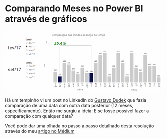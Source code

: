 # Comparando Meses no Power BI através de gráficos

<p align="center"><img src="https://github.com/FerrazThales/ComparacaoMeses/blob/main/comparacao_meses.gif"></p>

Há um tempinho vi um post no LinkedIn do [Gustavo Dudek](https://www.linkedin.com/posts/gustaw-dudek_analytics-data-ux-activity-7066767855563730944-rfnJ?utm_source=share&utm_medium=member_desktop) que fazia comparação de uma data com outra data posterior (12 meses, especificamente). Então me surgiu a ideia: E se fosse possível fazer a comparação com qualquer data?

Você pode dar uma olhada no passo a passo detalhado desta resolução através do meu [artigo no Médium]()
